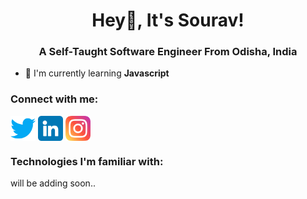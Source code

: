 <h1 align="center">Hey👋️, It's Sourav!</h1>
<h3 align="center">A Self-Taught Software Engineer From Odisha, India</h3>

- 🌱 I'm currently learning **Javascript**

<h3 align="left">Connect with me:</h3>
<p align="left">
<a href="https://twitter.com/souravstwt" target="_blank"><img src="./images-used/twitter.png" width="40px" align="center"></a>
<a href="https://www.linkedin.com/in/sourav-kumar-79715725a/"><img src="./images-used/linkedin.png" width="40px" align="center"></a>
<a href="https://www.instagram.com/the.souravkumar/" style="text-decoration: none;"><img src="./images-used/instagram.png"  width="40px" align="center"></a>
</p>
<p>
<h3>Technologies I'm familiar with:</h3>
will be adding soon..
</p>
